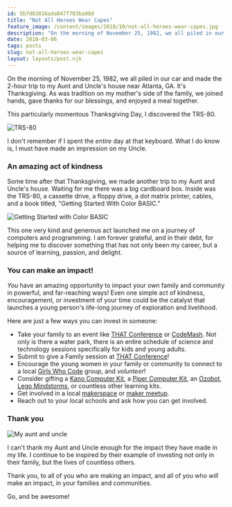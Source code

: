 ```yaml
---
id: 5b7d83816ada047f703ba98d
title: "Not All Heroes Wear Capes"
feature_image: /content/images/2018/10/not-all-heroes-wear-capes.jpg
description: "On the morning of November 25, 1982, we all piled in our car and made the 2-hour trip to my Aunt and Uncle's house near Atlanta, GA. It's…"
date: 2018-03-06
tags: posts
slug: not-all-heroes-wear-capes
layout: layouts/post.njk
---
```


On the morning of November 25, 1982, we all piled in our car and made the 2-hour trip to my Aunt and Uncle's house near Atlanta, GA. It's Thanksgiving. As was tradition on my mother's side of the family, we joined hands, gave thanks for our blessings, and enjoyed a meal together.

This particularly momentous Thanksgiving Day, I discovered the TRS-80.

![TRS-80](/content/images/2018/03/BB7D74CD-ECCF-4AC0-83D2-65A864064EFE.jpeg)

I don't remember if I spent the _entire_ day at that keyboard. What I do know is, I must have made an impression on my Uncle.

### An amazing act of kindness

Some time after that Thanksgiving, we made another trip to my Aunt and Uncle's house. Waiting for me there was a big cardboard box. Inside was the TRS-80, a cassette drive, a floppy drive, a dot matrix printer, cables, and a book titled, "Getting Started With Color BASIC."

![Getting Started with Color BASIC](/content/images/2018/03/5B73C5D9-CE5F-4167-819E-FD803E1079A9.jpeg)

This one very kind and generous act launched me on a journey of computers and programming. I am forever grateful, and in their debt, for helping me to discover something that has not only been my career, but a source of learning, passion, and delight.

### You can make an impact!

_You_ have an amazing opportunity to impact your own family and community in powerful, and far-reaching ways! Even one simple act of kindness, encouragement, or investment of your time could be the catalyst that launches a young person's life-long journey of exploration and livelihood.

Here are just a few ways you can invest in someone:

* Take your family to an event like [THAT Conference](https://www.thatconference.com/) or [CodeMash](http://www.codemash.org/). Not only is there a water park, there is an entire schedule of science and technology sessions specifically for kids and young adults.
* Submit to give a Family session at [THAT Conference](https://www.thatconference.com/Sessions/Submit)!
* Encourage the young women in your family or community to connect to a local [Girls Who Code](https://girlswhocode.com) group, and _volunteer_!
* Consider gifting a [Kano Computer Kit](https://www.amazon.com/Kano-1000D-01-Computer-Kit/dp/B00WRGTVWI/), a [Piper Computer Kit](https://www.amazon.com/Piper-Computer-Educational-Teaches-Coding/dp/B016HLFW44/), an [Ozobot](https://ozobot.com/), [Lego Mindstorms](https://www.lego.com/en-us/mindstorms), or countless other learning kits.
* Get involved in a local [makerspace](https://spaces.makerspace.com/directory/) or [maker meetup](https://www.meetup.com/topics/makers/).
* Reach out to your local schools and ask how you can get involved.

### Thank you

![My aunt and uncle](/content/images/2018/03/aunt-and-uncle_sm.jpg)

I can't thank my Aunt and Uncle enough for the impact they have made in my life. I continue to be inspired by their example of investing not only in their family, but the lives of countless others.

Thank you, to all of you who are making an impact, and all of you who _will_ make an impact, in your families and communities.

Go, and be awesome!
